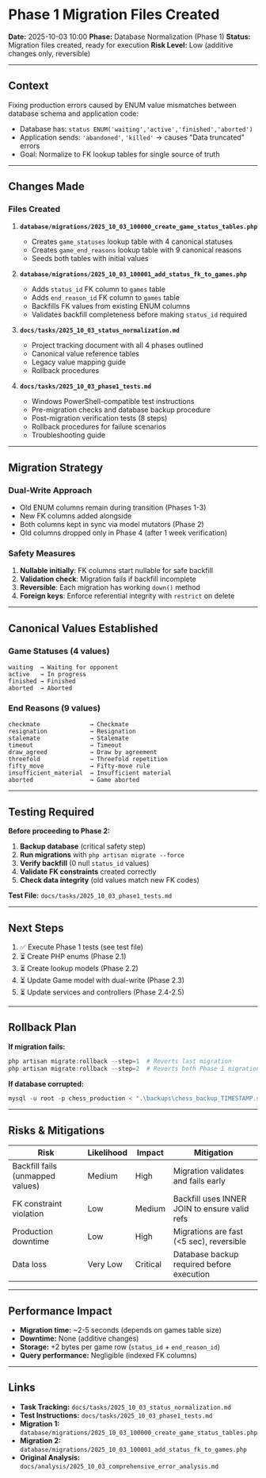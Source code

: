 # Phase 1 Migration Files Created

**Date:** 2025-10-03 10:00
**Phase:** Database Normalization (Phase 1)
**Status:** Migration files created, ready for execution
**Risk Level:** Low (additive changes only, reversible)

---

## Context

Fixing production errors caused by ENUM value mismatches between database schema and application code:
- Database has: `status ENUM('waiting','active','finished','aborted')`
- Application sends: `'abandoned'`, `'killed'` → causes "Data truncated" errors
- Goal: Normalize to FK lookup tables for single source of truth

---

## Changes Made

### Files Created

1. **`database/migrations/2025_10_03_100000_create_game_status_tables.php`**
   - Creates `game_statuses` lookup table with 4 canonical statuses
   - Creates `game_end_reasons` lookup table with 9 canonical reasons
   - Seeds both tables with initial values

2. **`database/migrations/2025_10_03_100001_add_status_fk_to_games.php`**
   - Adds `status_id` FK column to `games` table
   - Adds `end_reason_id` FK column to `games` table
   - Backfills FK values from existing ENUM columns
   - Validates backfill completeness before making `status_id` required

3. **`docs/tasks/2025_10_03_status_normalization.md`**
   - Project tracking document with all 4 phases outlined
   - Canonical value reference tables
   - Legacy value mapping guide
   - Rollback procedures

4. **`docs/tasks/2025_10_03_phase1_tests.md`**
   - Windows PowerShell-compatible test instructions
   - Pre-migration checks and database backup procedure
   - Post-migration verification tests (8 steps)
   - Rollback procedures for failure scenarios
   - Troubleshooting guide

---

## Migration Strategy

### Dual-Write Approach
- Old ENUM columns remain during transition (Phases 1-3)
- New FK columns added alongside
- Both columns kept in sync via model mutators (Phase 2)
- Old columns dropped only in Phase 4 (after 1 week verification)

### Safety Measures
1. **Nullable initially**: FK columns start nullable for safe backfill
2. **Validation check**: Migration fails if backfill incomplete
3. **Reversible**: Each migration has working `down()` method
4. **Foreign keys**: Enforce referential integrity with `restrict` on delete

---

## Canonical Values Established

### Game Statuses (4 values)
```
waiting  → Waiting for opponent
active   → In progress
finished → Finished
aborted  → Aborted
```

### End Reasons (9 values)
```
checkmate              → Checkmate
resignation            → Resignation
stalemate              → Stalemate
timeout                → Timeout
draw_agreed            → Draw by agreement
threefold              → Threefold repetition
fifty_move             → Fifty-move rule
insufficient_material  → Insufficient material
aborted                → Game aborted
```

---

## Testing Required

**Before proceeding to Phase 2:**

1. **Backup database** (critical safety step)
2. **Run migrations** with `php artisan migrate --force`
3. **Verify backfill** (0 null `status_id` values)
4. **Validate FK constraints** created correctly
5. **Check data integrity** (old values match new FK codes)

**Test File:** `docs/tasks/2025_10_03_phase1_tests.md`

---

## Next Steps

1. ✅ Execute Phase 1 tests (see test file)
2. ⏳ Create PHP enums (Phase 2.1)
3. ⏳ Create lookup models (Phase 2.2)
4. ⏳ Update Game model with dual-write (Phase 2.3)
5. ⏳ Update services and controllers (Phase 2.4-2.5)

---

## Rollback Plan

**If migration fails:**
```powershell
php artisan migrate:rollback --step=1  # Reverts last migration
php artisan migrate:rollback --step=2  # Reverts both Phase 1 migrations
```

**If database corrupted:**
```powershell
mysql -u root -p chess_production < ".\backups\chess_backup_TIMESTAMP.sql"
```

---

## Risks & Mitigations

| Risk | Likelihood | Impact | Mitigation |
|------|------------|--------|------------|
| Backfill fails (unmapped values) | Medium | High | Migration validates and fails early |
| FK constraint violation | Low | Medium | Backfill uses INNER JOIN to ensure valid refs |
| Production downtime | Low | High | Migrations are fast (<5 sec), reversible |
| Data loss | Very Low | Critical | Database backup required before execution |

---

## Performance Impact

- **Migration time:** ~2-5 seconds (depends on games table size)
- **Downtime:** None (additive changes)
- **Storage:** +2 bytes per game row (`status_id` + `end_reason_id`)
- **Query performance:** Negligible (indexed FK columns)

---

## Links

- **Task Tracking:** `docs/tasks/2025_10_03_status_normalization.md`
- **Test Instructions:** `docs/tasks/2025_10_03_phase1_tests.md`
- **Migration 1:** `database/migrations/2025_10_03_100000_create_game_status_tables.php`
- **Migration 2:** `database/migrations/2025_10_03_100001_add_status_fk_to_games.php`
- **Original Analysis:** `docs/analysis/2025_10_03_comprehensive_error_analysis.md`
